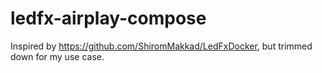 # ledfx-airplay-compose

Inspired by <https://github.com/ShiromMakkad/LedFxDocker>, but trimmed down for
my use case.
